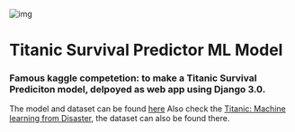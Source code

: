 ![img](https://user-images.githubusercontent.com/59442907/97291421-e8235c00-186f-11eb-9936-f6dfd581c9dc.jpg)

# Titanic Survival Predictor ML Model 

### Famous kaggle competetion: to make a Titanic Survival Prediciton model, delpoyed as web app using Django 3.0.
The model and dataset can be found [here](https://github.com/k2maan/TitanicPredictionDjangoML/tree/master/Model%20and%20data)
Also check the [Titanic: Machine learning from Disaster](https://www.kaggle.com/c/titanic), the dataset can also be found there.
